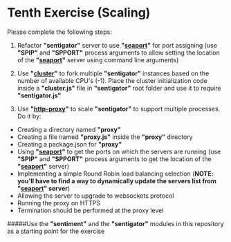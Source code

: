 Tenth Exercise (Scaling)
========================

Please complete the following steps:

1. Refactor **"sentigator"** server to use **"[seaport](https://github.com/substack/seaport)"** for port assigning (use **"SPIP"** and **"SPPORT"** process arguments to allow setting the location of the **"[seaport](https://github.com/substack/seaport)"** server using command line arguments)

2. Use **"[cluster](http://nodejs.org/api/cluster.html)"** to fork multiple **"sentigator"** instances based on the number of available CPU's (-1). Place the cluster initialization code inside a **"cluster.js"** file in **"sentigator"** root folder and use it to require **"sentigator.js"**

3. Use **"[http-proxy](https://github.com/nodejitsu/node-http-proxy)"** to scale **"sentigator"** to support multiple processes. Do it by:
  * Creating a directory named **"proxy"**
  * Creating a file named **"proxy.js"** inside the **"proxy"** directory
  * Creating a package.json for **"proxy"**
  * Using **"[seaport](https://github.com/substack/seaport)"** to get the ports on which the servers are running (use **"SPIP"** and **"SPPORT"** process arguments to get the location of the **"[seaport](https://github.com/substack/seaport)"** server)
  * Implementing a simple Round Robin load balancing selection (**NOTE: you'll have to find a way to dynamically update the servers list from "[seaport](https://github.com/substack/seaport)" server**) 
  * Allowing the server to upgrade to websockets protocol 
  * Running the proxy on HTTPS
  * Termination should be performed at the proxy level
  
#####Use the **"sentiment"** and the **"sentigator"** modules in this repository as a starting point for the exercise